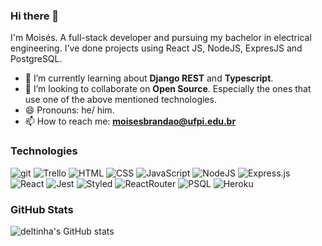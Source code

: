 ### Hi there 👋
I'm Moisés. A full-stack developer and pursuing my bachelor in electrical engineering.
I've done projects using React JS, NodeJS, ExpresJS and PostgreSQL.
- 🌱 I’m currently learning about **Django REST** and **Typescript**.
- 👯 I’m looking to collaborate on **Open Source**. Especially the ones that use one of the above mentioned technologies.
- 😄 Pronouns: he/ him.
- 📫 How to reach me: **[moisesbrandao@ufpi.edu.br](mailto:moisesbrandao@ufpi.edu.br)**

### Technologies 

![git](https://img.shields.io/badge/Git-E34F26?style=for-the-badge&logo=git&logoColor=white)
![Trello](https://img.shields.io/badge/Trello-%23026AA7.svg?style=for-the-badge&logo=Trello&logoColor=white)
![HTML](https://img.shields.io/badge/HTML5-E34F26?style=for-the-badge&logo=html5&logoColor=white)
![CSS](https://img.shields.io/badge/CSS3-1572B6?style=for-the-badge&logo=css3&logoColor=white)
![JavaScript](https://img.shields.io/badge/JavaScript-F7DF1E?style=for-the-badge&logo=javascript&logoColor=black)
![NodeJS](https://img.shields.io/badge/Node.js-43853D?style=for-the-badge&logo=node.js&logoColor=white)
![Express.js](https://img.shields.io/badge/Express.js-000000?style=for-the-badge&logo=express&logoColor=white)
![React](https://img.shields.io/badge/React-20232A?style=for-the-badge&logo=react&logoColor=61DAFB)
![Jest](https://img.shields.io/badge/-jest-%23C21325?style=for-the-badge&logo=jest&logoColor=white)
![Styled](https://img.shields.io/badge/styled--components-DB7093?style=for-the-badge&logo=styled-components&logoColor=white)
![ReactRouter](https://img.shields.io/badge/React_Router-CA4245?style=for-the-badge&logo=react-router&logoColor=white)
![PSQL](https://img.shields.io/badge/PostgreSQL-316192?style=for-the-badge&logo=postgresql&logoColor=white)
![Heroku](https://img.shields.io/badge/Heroku-430098?style=for-the-badge&logo=heroku&logoColor=white)

### GitHub Stats
![deltinha's GitHub stats](https://github-readme-stats.vercel.app/api?username=deltinha&hide=stars,issues&theme=graywhite&show_icons=true) 


